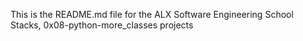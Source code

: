 This is the README.md file for the ALX Software Engineering School Stacks, 0x08-python-more_classes projects
